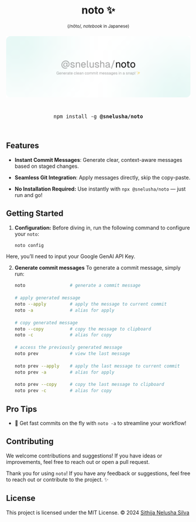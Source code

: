 <h1 align="center">noto ✨</h1>
<p align="center"><sup>(/nōto/, <em>notebook</em> in Japanese)</sup></p>
<img src="https://github.com/snelusha/static/blob/main/noto/banner.png?raw=true" align="center"></img>

<pre align="center">
  <p>npm install -g <b>@snelusha/noto</b></p>
</pre>

## Features

- **Instant Commit Messages**: Generate clear, context-aware messages based on staged changes.

- **Seamless Git Integration**: Apply messages directly, skip the copy-paste.

- **No Installation Required:** Use instantly with `npx @snelusha/noto` — just run and go!

## Getting Started

1. **Configuration:**
   Before diving in, run the following command to configure your `noto`:

   ```bash
   noto config
   ```

Here, you’ll need to input your Google GenAI API Key.

2. **Generate commit messages**
   To generate a commit message, simply run:

   ```bash
   noto                 # generate a commit message

   # apply generated message
   noto --apply         # apply the message to current commit
   noto -a              # alias for apply 

   # copy generated message
   noto --copy          # copy the message to clipboard
   noto -c              # alias for copy

   # access the previously generated message
   noto prev            # view the last message

   noto prev --apply    # apply the last message to current commit
   noto prev -a         # alias for apply

   noto prev --copy     # copy the last message to clipboard
   noto prev -c         # alias for copy
   ```

## Pro Tips

- 🚀 Get fast commits on the fly with `noto -a` to streamline your workflow!

## Contributing

We welcome contributions and suggestions! If you have ideas or improvements, feel free to reach out or open a pull request.

Thank you for using `noto`! If you have any feedback or suggestions, feel free to reach out or contribute to the project. ✨

## License

This project is licensed under the MIT License.
© 2024 [Sithija Nelusha Silva](https://github.com/snelusha)
